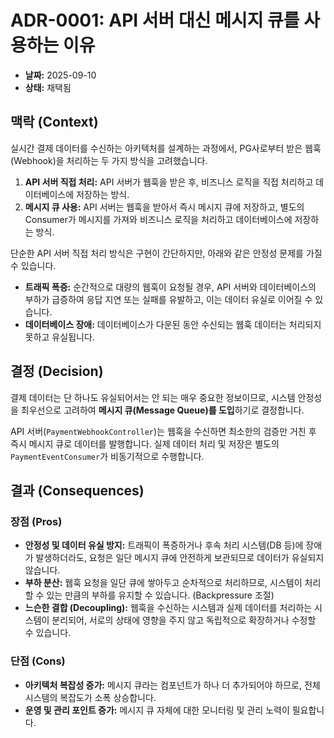 # ADR-0001: API 서버 대신 메시지 큐를 사용하는 이유

- **날짜:** 2025-09-10
- **상태:** 채택됨

## 맥락 (Context)

실시간 결제 데이터를 수신하는 아키텍처를 설계하는 과정에서, PG사로부터 받은 웹훅(Webhook)을 처리하는 두 가지 방식을 고려했습니다.

1.  **API 서버 직접 처리:** API 서버가 웹훅을 받은 후, 비즈니스 로직을 직접 처리하고 데이터베이스에 저장하는 방식.
2.  **메시지 큐 사용:** API 서버는 웹훅을 받아서 즉시 메시지 큐에 저장하고, 별도의 Consumer가 메시지를 가져와 비즈니스 로직을 처리하고 데이터베이스에 저장하는 방식.

단순한 API 서버 직접 처리 방식은 구현이 간단하지만, 아래와 같은 안정성 문제를 가질 수 있습니다.

- **트래픽 폭증:** 순간적으로 대량의 웹훅이 요청될 경우, API 서버와 데이터베이스의 부하가 급증하여 응답 지연 또는 실패를 유발하고, 이는 데이터 유실로 이어질 수 있습니다.
- **데이터베이스 장애:** 데이터베이스가 다운된 동안 수신되는 웹훅 데이터는 처리되지 못하고 유실됩니다.

## 결정 (Decision)

결제 데이터는 단 하나도 유실되어서는 안 되는 매우 중요한 정보이므로, 시스템 안정성을 최우선으로 고려하여 **메시지 큐(Message Queue)를 도입**하기로 결정합니다.

API 서버(`PaymentWebhookController`)는 웹훅을 수신하면 최소한의 검증만 거친 후 즉시 메시지 큐로 데이터를 발행합니다. 실제 데이터 처리 및 저장은 별도의 `PaymentEventConsumer`가 비동기적으로 수행합니다.

## 결과 (Consequences)

### 장점 (Pros)

- **안정성 및 데이터 유실 방지:** 트래픽이 폭증하거나 후속 처리 시스템(DB 등)에 장애가 발생하더라도, 요청은 일단 메시지 큐에 안전하게 보관되므로 데이터가 유실되지 않습니다.
- **부하 분산:** 웹훅 요청을 일단 큐에 쌓아두고 순차적으로 처리하므로, 시스템이 처리할 수 있는 만큼의 부하를 유지할 수 있습니다. (Backpressure 조절)
- **느슨한 결합 (Decoupling):** 웹훅을 수신하는 시스템과 실제 데이터를 처리하는 시스템이 분리되어, 서로의 상태에 영향을 주지 않고 독립적으로 확장하거나 수정할 수 있습니다.

### 단점 (Cons)

- **아키텍처 복잡성 증가:** 메시지 큐라는 컴포넌트가 하나 더 추가되어야 하므로, 전체 시스템의 복잡도가 소폭 상승합니다.
- **운영 및 관리 포인트 증가:** 메시지 큐 자체에 대한 모니터링 및 관리 노력이 필요합니다.
